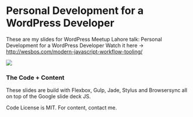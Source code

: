 # Personal Development for a WordPress Developer

These are my slides for WordPress Meetup Lahore talk: Personal Development for a WordPress Developer
Watch it here → <http://wesbos.com/modern-javascript-workflow-tooling/>

![](https://i.imgur.com/c2MnzbC.jpg)


### The Code + Content

These slides are build with Flexbox, Gulp, Jade, Stylus and Browsersync all on top of the Google slide deck JS.

Code License is MIT. For content, contact me.


